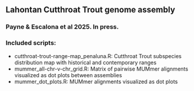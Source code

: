 ## Lahontan Cutthroat Trout genome assembly 
### Payne & Escalona et al 2025. In press.

### Included scripts:
- cutthroat-trout-range-map_penaluna.R: Cutthroat Trout subspecies distribution map with historical and contemporary ranges
- mummer_all-chr-v-chr_grid.R: Matrix of pairwise MUMmer alignments visualized as dot plots between assemblies 
- mummer_dot_plots.R: MUMmer alignments visualized as dot plots

